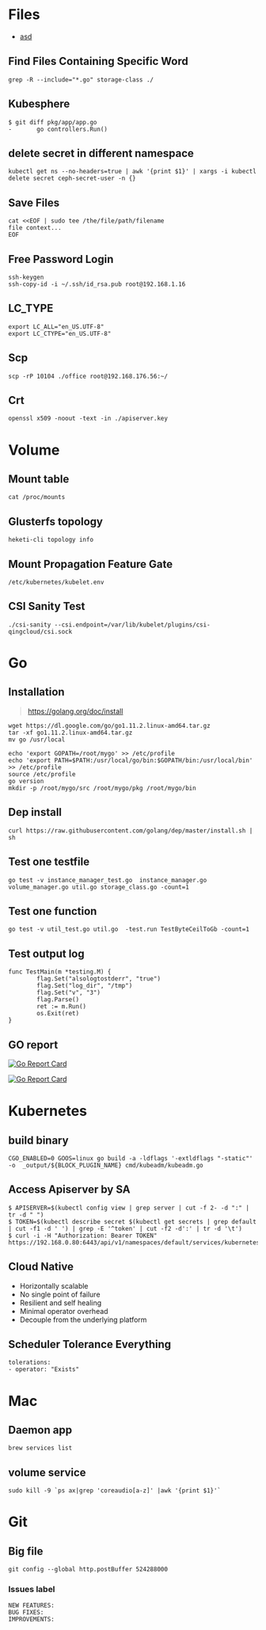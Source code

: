 # Files

- [asd](#Access-Apiserver-by-SA)

## Find Files Containing Specific Word

```
grep -R --include="*.go" storage-class ./
```

## Kubesphere

```
$ git diff pkg/app/app.go 
-       go controllers.Run()

```

## delete secret in different namespace
```
kubectl get ns --no-headers=true | awk '{print $1}' | xargs -i kubectl delete secret ceph-secret-user -n {}
```

## Save Files

```
cat <<EOF | sudo tee /the/file/path/filename
file context...
EOF
```

## Free Password Login

```
ssh-keygen
ssh-copy-id -i ~/.ssh/id_rsa.pub root@192.168.1.16
```

## LC_TYPE

```
export LC_ALL="en_US.UTF-8"
export LC_CTYPE="en_US.UTF-8"
```

## Scp

```
scp -rP 10104 ./office root@192.168.176.56:~/
```

## Crt
```
openssl x509 -noout -text -in ./apiserver.key
```

# Volume

## Mount table

```
cat /proc/mounts
```

## Glusterfs topology

```
heketi-cli topology info
```

## Mount Propagation Feature Gate
```
/etc/kubernetes/kubelet.env
```

## CSI Sanity Test

```
./csi-sanity --csi.endpoint=/var/lib/kubelet/plugins/csi-qingcloud/csi.sock
```

# Go

## Installation

> https://golang.org/doc/install
```
wget https://dl.google.com/go/go1.11.2.linux-amd64.tar.gz
tar -xf go1.11.2.linux-amd64.tar.gz
mv go /usr/local
```

```
echo 'export GOPATH=/root/mygo' >> /etc/profile
echo 'export PATH=$PATH:/usr/local/go/bin:$GOPATH/bin:/usr/local/bin' >> /etc/profile
source /etc/profile
go version
mkdir -p /root/mygo/src /root/mygo/pkg /root/mygo/bin
```

## Dep install
```
curl https://raw.githubusercontent.com/golang/dep/master/install.sh | sh
```

## Test one testfile

```
go test -v instance_manager_test.go  instance_manager.go volume_manager.go util.go storage_class.go -count=1
```

## Test one function
```
go test -v util_test.go util.go  -test.run TestByteCeilToGb -count=1
```
## Test output log

```
func TestMain(m *testing.M) {
        flag.Set("alsologtostderr", "true")
        flag.Set("log_dir", "/tmp")
        flag.Set("v", "3")
        flag.Parse()
        ret := m.Run()
        os.Exit(ret)
}
```


## GO report
[![Go Report Card](https://goreportcard.com/badge/github.com/yunify/qingcloud-csi)](https://goreportcard.com/report/github.com/yunify/qingcloud-csi)

[![Go Report Card](https://goreportcard.com/badge/github.com/yunify/qingcloud-csi)](https://goreportcard.com/report/github.com/yunify/qingcloud-csi)

# Kubernetes

## build binary

```
CGO_ENABLED=0 GOOS=linux go build -a -ldflags '-extldflags "-static"' -o  _output/${BLOCK_PLUGIN_NAME} cmd/kubeadm/kubeadm.go
```

## Access Apiserver by SA

```
$ APISERVER=$(kubectl config view | grep server | cut -f 2- -d ":" | tr -d " ")
$ TOKEN=$(kubectl describe secret $(kubectl get secrets | grep default | cut -f1 -d ' ') | grep -E '^token' | cut -f2 -d':' | tr -d '\t')
$ curl -i -H "Authorization: Bearer TOKEN" https://192.168.0.80:6443/api/v1/namespaces/default/services/kubernetes
```

## Cloud Native

- Horizontally scalable
- No single point of failure
- Resilient and self healing
- Minimal operator overhead
- Decouple from the underlying platform

## Scheduler Tolerance Everything
```
tolerations:
- operator: "Exists"
```
# Mac

## Daemon app
```
brew services list
```

## volume  service
```
sudo kill -9 `ps ax|grep 'coreaudio[a-z]' |awk '{print $1}'` 
```

# Git

## Big file
```
git config --global http.postBuffer 524288000 
```

### Issues label
```
NEW FEATURES:
BUG FIXES:
IMPROVEMENTS:
```
